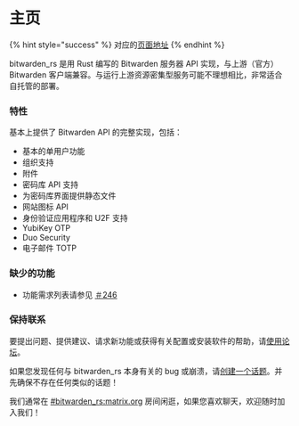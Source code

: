 # 主页

{% hint style="success" %}
对应的[页面地址](https://github.com/dani-garcia/bitwarden_rs/wiki)
{% endhint %}

bitwarden\_rs 是用 Rust 编写的 Bitwarden 服务器 API 实现，与上游（官方）Bitwarden 客户端兼容。与运行上游资源密集型服务可能不理想相比，非常适合自托管的部署。

### 特性

基本上提供了 Bitwarden API 的完整实现，包括：

* 基本的单用户功能
* 组织支持
* 附件
* 密码库 API 支持
* 为密码库界面提供静态文件
* 网站图标 API
* 身份验证应用程序和 U2F 支持
* YubiKey OTP
* Duo Security
* 电子邮件 TOTP

### 缺少的功能

* 功能需求列表请参见 [＃246](https://github.com/dani-garcia/bitwarden_rs/issues/246)

### 保持联系

要提出问题、提供建议、请求新功能或获得有关配置或安装软件的帮助，请[使用论坛](https://bitwardenrs.discourse.group/)。

如果您发现任何与 bitwarden\_rs 本身有关的 bug 或崩溃，请[创建一个话题](https://github.com/dani-garcia/bitwarden_rs/issues/)。并先确保不存在任何类似的话题！

我们通常在 [\#bitwarden\_rs:matrix.org](https://matrix.to/#/#bitwarden_rs:matrix.org) 房间闲逛，如果您喜欢聊天，欢迎随时加入我们！

